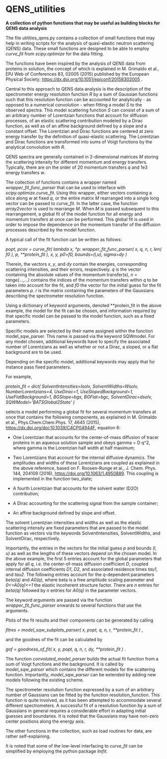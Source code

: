 # QENS_utilities
**A collection of python functions that may be useful as building blocks for QENS data analysis**

The file utilities_qens.py contains a collection of small functions that may help in writing scripts for the analysis of quasi-elastic neutron scattering (QENS) data. These small functions are designed to be able to employ *curve_fit* from *scipy.optimize* for the data fitting.

The functions have been inspired by the analysis of QENS data from proteins in solution, the concept of which is explained in
M. Grimaldo et al., EPJ Web of Conferences 83, 02005 (2015) published by the European Physical Society;
https://dx.doi.org/10.1051/epjconf/20158302005 .

Central to this approach to QENS data analysis is the description of the spectrometer energy resolution function _R_ by a sum of Gaussian functions such that this resolution function can be accounted for analytically - as opposed to a numerical convolution - when fitting a model _S_ to the observed spectra. This model scattering function _S_ can consist of a sum of an arbitrary number of Lorentzian functions that account for diffusion processes, of an elastic scattering contribution modeled by a Dirac function, as well as of an affine background defined by a slope and a constant offset. The Lorentzian and Dirac functions are centered at zero energy transfer by the definition of quasi-elastic scattering. The Lorentzian and Dirac functions are transformed into sums of Voigt functions by the analytical convolution with _R_.

QENS spectra are generally contained in 2-dimensional matrices _M_ storing the scattering intensity for different momentum and energy transfers. Typically, there are on the order of 20 momentum transfers _q_ and 1e3 energy transfers _w_. 

The collection of functions contains a wrapper named *wrapper_fit_func_parser* that can be used to interface with *scipy.optimize.curve_fit*. Using this wrapper, either vectors containing a slice along _w_ at fixed _q_, or the entire matrix _M_ rearranged into a single long vector can be passed to *curve_fit*. In the latter case, the function _array2vector_ is used to rearrange _M_. When _M_ is passed subsequent to this rearrangement, a global fit of the model function for all energy and momentum transfers at once can be performed. This global fit is used in order to impose the dependence on the momentum transfer of the diffusion processes described by the model function.

A typical call of the fit function can be written as follows:

_popt, pcov = curve_fit( lambda x, *p: wrapper_fit_func_parser( x, q, n, r, len( f0 ), p, **protein_fit ), x, y, p0=f0, bounds=(l,u), sigma=dy )_

Therein, the vectors _x_, _y_, and _dy_ contain the energies, corresponding scattering intensities, and their errors, respectively. _q_ is the vector containing the absolute values of the momentum transfer(s), _n = range(...,...)_ contains the indices of the momentum transfers within _q_ to be taken into account for the fit, and _f0_ the vector for the initial guess for the fit parameters _p_.
r is the matrix containing the parameters of the Gaussians describing the spectrometer resolution function.

Using a dictionary of keyword arguments, denoted **protein_fit in the above example, the model for the fit can be chosen, and information required by that specific model can be passed to the model function, such as a fixed parameters.

Specific models are selected by their name assigned within the function model_sqw_parser. This name is passed via the keyword SQWmodel.
For any model chosen, additional keywords have to specify the associated number of Lorentzians as well as whether or not a Dirac, a sloped, or a flat background are to be used.

Depending on the specific model, additional keywords may apply that for instance pass fixed parameters.

For example, 

_protein_fit = dict( SolventIntensities=Isolv, SolventWidths=Wsolv, NumberLorentzians=4, UseDirac=1, UseSlopedBackground=1, 
				       UseFlatBackground=1, BGSlope=bgs, BGFlat=bgc, SolventDirac=dsolv, SQWModel='BATSGlobal2State' )_
               
selects a model performing a global fit for several momentum transfers at once that contains the following components, as explained in 
M. Grimaldo et al., Phys.Chem.Chem.Phys. 17, 4645  (2015), https://dx.doi.org/doi:10.1039/C4CP04944F, equation 6:

- One Lorentzian that accounts for the center-of-mass diffusion of tracer proteins in an aqueous solution sample and obeys gamma = D q^2, where gamma is the Lorentzian half width at half maximum;

- Two Lorentzians that account for the internal diffusive dynamics. The amplitudes and widths of these Lorentzians are coupled as explained in the above reference, based on F. Roosen-Runge et al., J. Chem. Phys. 144, 204109 (2016), https://doi.org/10.1063/1.4950889. This coupling is implemented in the function two_state;

- A fourth Lorentzian that accounts for the solvent water (D2O) contribution;

- A Dirac accounting for the scattering signal from the sample container;

- An affine background defined by slope and offset. 

The solvent Lorentzian intensities and widths as well as the elastic scattering intensity are fixed parameters that are passed to the model function as vectors via the keywords SolventIntensities, SolventWidths, and SolventDirac, respectively.

Importantly, the entries in the vectors for the initial guess _p_ and bounds _(l, u)_ as well as the lengths of these vectors depend on the chosen model. In the above example, the first 5 entries account for the global parameters that apply for all _q_, i.e. the center-of-mass diffusion coefficient _D_, coupled internal diffusion coefficients _D1_, _D2_, and associated residence times _tau1_, and _tau2_. The following entries account for the _q_-dependent parameters _beta(q)_ and _A0(q)_, where beta is a free amplitude scaling parameter and _0<=A0(q)<=1_ the elastic incoherent structure factor. There are _n_ entries for _beta(q)_ followed by _n_ entries for _A0(q)_ in the parameter vectors.

The keyword arguments are passed via the function *wrapper_fit_func_parser* onwards to several functions that use the arguments.  

Plots of the fit results and their components can be generated by calling

_fitres = model_sqw_subplots_parser( x, popt, q, n, r, **protein_fit )_ ,

and the goodnes of the fit can be calculated by

_gof = goodness_of_fit( x, y, popt, q, n, r, dy, **protein_fit )_ .

The function *convoluted_model_parser* builds the actual fit function from a sum of Voigt functions and the background. It is called by *model_sqw_parser* which contains the different models for the scattering function. Importantly, *model_sqw_parser* can be extended by adding new models following the existing scheme.

The spectrometer resolution function expressed by a sum of an arbitrary number of Gaussians can be fitted by the function resolution_function. This function is quite involved, as it has been attempted to accommodate several different spectrometers. A successful fit of a resolution function by a sum of Gaussians in general requires a considerable effort in adapting initial guesses and boundaries. It is noted that the Gaussians may have non-zero center positions along the energy axis.

The other functions in the collection, such as load routines for data, are rather self-explaining.

It is noted that some of the low-level interfacing to *curve_fit* can be simplified by employing the python package *lmfit*.
